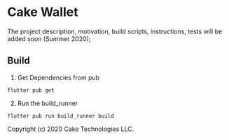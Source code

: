 # Cake Wallet

The project description, motivation, build scripts, instructions, tests will be added soon (Summer 2020);

## Build 

1. Get Dependencies from pub
```shell script 
flutter pub get
```

2. Run the build_runner
```shell script 
flutter pub run build_runner build
```

Copyright (c) 2020 Cake Technologies LLC.
